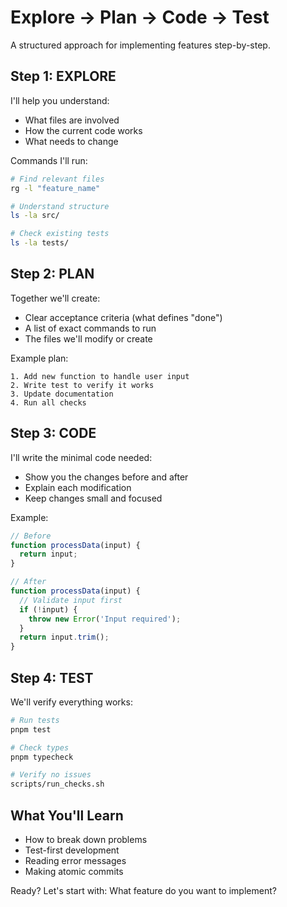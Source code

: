 # Explore → Plan → Code → Test

A structured approach for implementing features step-by-step.

## Step 1: EXPLORE
I'll help you understand:
- What files are involved
- How the current code works
- What needs to change

Commands I'll run:
```bash
# Find relevant files
rg -l "feature_name"

# Understand structure
ls -la src/

# Check existing tests
ls -la tests/
```

## Step 2: PLAN
Together we'll create:
- Clear acceptance criteria (what defines "done")
- A list of exact commands to run
- The files we'll modify or create

Example plan:
```
1. Add new function to handle user input
2. Write test to verify it works
3. Update documentation
4. Run all checks
```

## Step 3: CODE
I'll write the minimal code needed:
- Show you the changes before and after
- Explain each modification
- Keep changes small and focused

Example:
```javascript
// Before
function processData(input) {
  return input;
}

// After
function processData(input) {
  // Validate input first
  if (!input) {
    throw new Error('Input required');
  }
  return input.trim();
}
```

## Step 4: TEST
We'll verify everything works:
```bash
# Run tests
pnpm test

# Check types
pnpm typecheck

# Verify no issues
scripts/run_checks.sh
```

## What You'll Learn
- How to break down problems
- Test-first development
- Reading error messages
- Making atomic commits

Ready? Let's start with: What feature do you want to implement?
